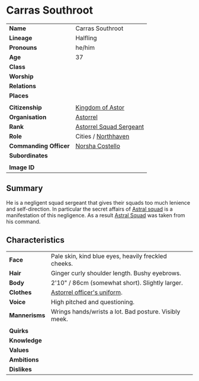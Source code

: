 # Carras Southroot

| | |
| --- | --- |
| **Name** | Carras Southroot | character.3
| **Lineage** | Halfling |
| **Pronouns** | he/him |
| **Age** | 37 |
| **Class** | |
| **Worship** | |
| **Relations** | |
| **Places** | |
| | |
| **Citizenship** | [Kingdom of Astor](../civilisations/kingdom-of-astor/kingdom-of-astor.md) |
| **Organisation** | [Astorrel](../organisations/astorrel/astorrel.md) |
| **Rank** | [Astorrel Squad Sergeant](../organisations/astorrel/ranks/astorrel-squad-sergeant.md) |
| **Role** | Cities / [Northhaven](../places/cities/northhaven.md) |
| **Commanding Officer** | [Norsha Costello](norsha-costello.md) |
| **Subordinates** | |
|||
| **Image ID** | |

## Summary

He is a negligent squad sergeant that gives their squads too much lenience and self-direction. In particular the secret affairs of [Astral squad](../organisations/astorrel/squads/astral-squad.md) is a manifestation of this negligence. As a result [Astral Squad](../organisations/astorrel/squads/astral-squad.md) was taken from his command.

## Characteristics

| | |
| --- | --- |
| **Face** | Pale skin, kind blue eyes, heavily freckled cheeks. | characteristics.2
| **Hair** | Ginger curly shoulder length. Bushy eyebrows. |
| **Body** | 2'10" / 86cm (somewhat short). Slightly larger. |
| **Clothes** | [Astorrel officer's uniform](../organisations/astorrel/uniforms/astorrel-officers-uniform.md). |
| **Voice** | High pitched and questioning. |
| **Mannerisms** | Wrings hands/wrists a lot. Bad posture. Visibly meek. |
| | |
| **Quirks** | |
| **Knowledge** | |
| **Values** | |
| **Ambitions** | |
| **Dislikes** | |
